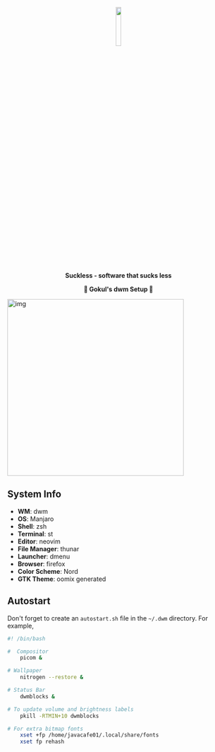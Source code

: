 <p align="center">
<img width="15%" src="https://github.com/javacafe01.png" />
</p>

<p align="center">
<b>Suckless - software that sucks less</b>
</p>

<p align="center">
<b>👻 Gokul's dwm Setup 👻</b>
</p>

<img src="https://preview.redd.it/x6g0f44zuez41.png?width=960&crop=smart&auto=webp&s=07d763ffd64f3e892948174e16b0d315530ffab5" alt="img" align="center" width="400px">




## System Info

+ **WM**: dwm
+ **OS**: Manjaro
+ **Shell**: zsh
+ **Terminal**: st
+ **Editor**: neovim
+ **File Manager**: thunar
+ **Launcher**: dmenu
+ **Browser**: firefox
+ **Color Scheme**: Nord
+ **GTK Theme**: oomix generated

## Autostart

Don't forget to create an `autostart.sh` file in the `~/.dwm` directory. For example,
```bash
#! /bin/bash

#  Compositor
    picom &

# Wallpaper
    nitrogen --restore &

# Status Bar
    dwmblocks &

# To update volume and brightness labels
    pkill -RTMIN+10 dwmblocks

# For extra bitmap fonts
    xset +fp /home/javacafe01/.local/share/fonts
    xset fp rehash
